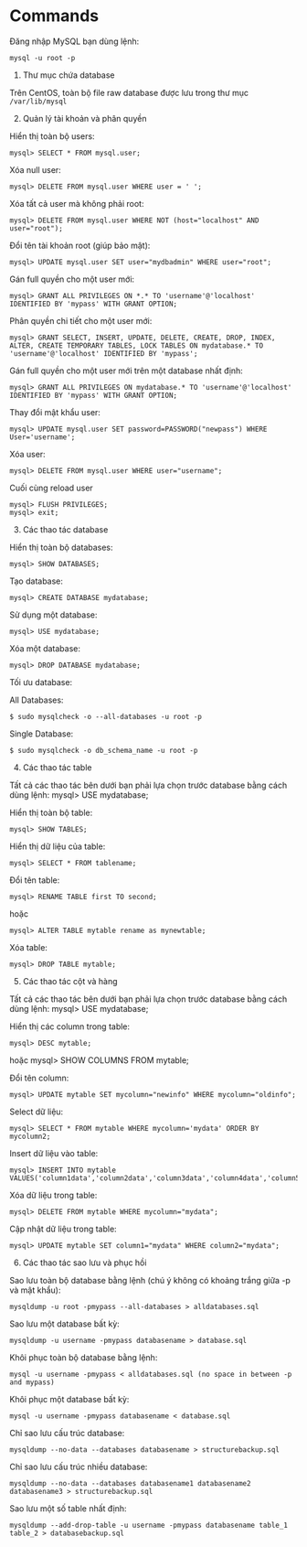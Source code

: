 # Commands

Đăng nhập MySQL bạn dùng lệnh: 

    mysql -u root -p

1. Thư mục chứa database

Trên CentOS, toàn bộ file raw database được lưu trong thư mục `/var/lib/mysql`

2. Quản lý tài khoản và phân quyền

Hiển thị toàn bộ users:

    mysql> SELECT * FROM mysql.user;

Xóa null user:

    mysql> DELETE FROM mysql.user WHERE user = ' ';

Xóa tất cả user mà không phải root:

    mysql> DELETE FROM mysql.user WHERE NOT (host="localhost" AND user="root");

Đổi tên tài khoản root (giúp bảo mật):

    mysql> UPDATE mysql.user SET user="mydbadmin" WHERE user="root";

Gán full quyền cho một user mới:

    mysql> GRANT ALL PRIVILEGES ON *.* TO 'username'@'localhost' IDENTIFIED BY 'mypass' WITH GRANT OPTION;

Phân quyền chi tiết cho một user mới:

    mysql> GRANT SELECT, INSERT, UPDATE, DELETE, CREATE, DROP, INDEX, ALTER, CREATE TEMPORARY TABLES, LOCK TABLES ON mydatabase.* TO 'username'@'localhost' IDENTIFIED BY 'mypass';

Gán full quyền cho một user mới trên một database nhất định:

    mysql> GRANT ALL PRIVILEGES ON mydatabase.* TO 'username'@'localhost' IDENTIFIED BY 'mypass' WITH GRANT OPTION;

Thay đổi mật khẩu user:

    mysql> UPDATE mysql.user SET password=PASSWORD("newpass") WHERE User='username';

Xóa user:

    mysql> DELETE FROM mysql.user WHERE user="username";

Cuối cùng reload user

    mysql> FLUSH PRIVILEGES;
    mysql> exit;

3. Các thao tác database

Hiển thị toàn bộ databases:

    mysql> SHOW DATABASES;

Tạo database:

    mysql> CREATE DATABASE mydatabase;

Sử dụng một database:

    mysql> USE mydatabase;

Xóa một database:

    mysql> DROP DATABASE mydatabase;

Tối ưu database:

All Databases:

    $ sudo mysqlcheck -o --all-databases -u root -p

Single Database:

    $ sudo mysqlcheck -o db_schema_name -u root -p

4. Các thao tác table

Tất cả các thao tác bên dưới bạn phải lựa chọn trước database bằng cách dùng lệnh: mysql> USE mydatabase;

Hiển thị toàn bộ table:

    mysql> SHOW TABLES;

Hiển thị dữ liệu của table:

    mysql> SELECT * FROM tablename;

Đổi tên table:

    mysql> RENAME TABLE first TO second;

hoặc

    mysql> ALTER TABLE mytable rename as mynewtable;

Xóa table:

    mysql> DROP TABLE mytable;

5. Các thao tác cột và hàng

Tất cả các thao tác bên dưới bạn phải lựa chọn trước database bằng cách dùng lệnh: mysql> USE mydatabase;

Hiển thị các column trong table:

    mysql> DESC mytable;

hoặc
    mysql> SHOW COLUMNS FROM mytable;

Đổi tên column:

    mysql> UPDATE mytable SET mycolumn="newinfo" WHERE mycolumn="oldinfo";

Select dữ liệu:

    mysql> SELECT * FROM mytable WHERE mycolumn='mydata' ORDER BY mycolumn2;

Insert dữ liệu vào table:

    mysql> INSERT INTO mytable VALUES('column1data','column2data','column3data','column4data','column5data','column6data','column7data','column8data','column9data');

Xóa dữ liệu trong table:

    mysql> DELETE FROM mytable WHERE mycolumn="mydata";

Cập nhật dữ liệu trong table:

    mysql> UPDATE mytable SET column1="mydata" WHERE column2="mydata";

6. Các thao tác sao lưu và phục hồi

Sao lưu toàn bộ database bằng lệnh (chú ý không có khoảng trắng giữa -p và mật khẩu):

    mysqldump -u root -pmypass --all-databases > alldatabases.sql

Sao lưu một database bất kỳ:

    mysqldump -u username -pmypass databasename > database.sql

Khôi phục toàn bộ database bằng lệnh:

    mysql -u username -pmypass < alldatabases.sql (no space in between -p and mypass)

Khôi phục một database bất kỳ:

    mysql -u username -pmypass databasename < database.sql

Chỉ sao lưu cấu trúc database:

    mysqldump --no-data --databases databasename > structurebackup.sql

Chỉ sao lưu cấu trúc nhiều database:

    mysqldump --no-data --databases databasename1 databasename2 databasename3 > structurebackup.sql

Sao lưu một số table nhất định:

    mysqldump --add-drop-table -u username -pmypass databasename table_1 table_2 > databasebackup.sql